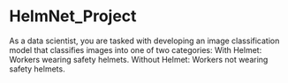 # HelmNet_Project
As a data scientist, you are tasked with developing an image classification model that classifies images into one of two categories:  With Helmet: Workers wearing safety helmets. Without Helmet: Workers not wearing safety helmets.
